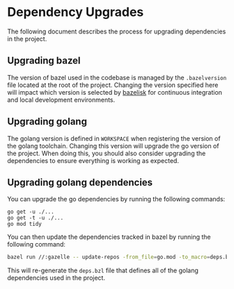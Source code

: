 # Dependency Upgrades

The following document describes the process for upgrading dependencies in the project.

## Upgrading bazel

The version of bazel used in the codebase is managed by the `.bazelversion` file located at the root of the project. Changing the version specified here will impact which version is selected by [bazelisk](https://github.com/bazelbuild/bazelisk) for continuous integration and local development environments.

## Upgrading golang

The golang version is defined in `WORKSPACE` when registering the version of the golang toolchain. Changing this version will upgrade the go version of the project. When doing this, you should also consider upgrading the dependencies to ensure everything is working as expected.

## Upgrading golang dependencies

You can upgrade the go dependencies by running the following commands:

```
go get -u ./...
go get -t -u ./...
go mod tidy
```

You can then update the dependencies tracked in bazel by running the following command:

```bash
bazel run //:gazelle -- update-repos -from_file=go.mod -to_macro=deps.bzl%go_dependencies
```

This will re-generate the `deps.bzl` file that defines all of the golang dependencies used in the project.